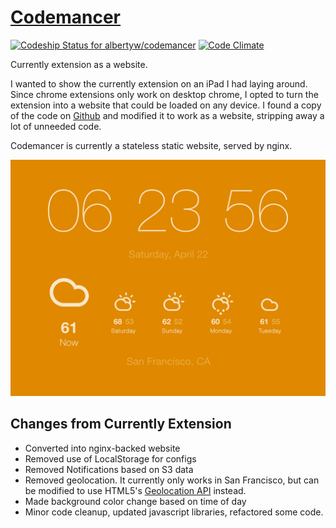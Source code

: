 [Codemancer](https://www.codemancer.com/)
=========================================

[ ![Codeship Status for albertyw/codemancer](https://app.codeship.com/projects/fe81e4d0-eb7f-0134-a306-7680d7eb496c/status?branch=master)](https://app.codeship.com/projects/208058)
[![Code Climate](https://codeclimate.com/github/albertyw/codemancer/badges/gpa.svg)](https://codeclimate.com/github/albertyw/codemancer)

Currently extension as a website.

I wanted to show the currently extension on an iPad I had laying around.  Since
chrome extensions only work on desktop chrome, I opted to turn the extension into
a website that could be loaded on any device.  I found a copy of the code on
[Github](https://github.com/vinitkumar/currently) and modified it to work as a website,
stripping away a lot of unneeded code.

Codemancer is currently a stateless static website, served by nginx.

![Screenshot](/codemancer/img/screenshot.png?raw=true "Screenshot")

Changes from Currently Extension
--------------------------------

 - Converted into nginx-backed website
 - Removed use of LocalStorage for configs
 - Removed Notifications based on S3 data
 - Removed geolocation.  It currently only works in San Francisco, but can be modified to use HTML5's
   [Geolocation API](https://developer.mozilla.org/en-US/docs/Web/API/Geolocation/Using_geolocation) instead.
 - Made background color change based on time of day
 - Minor code cleanup, updated javascript libraries, refactored some code.
